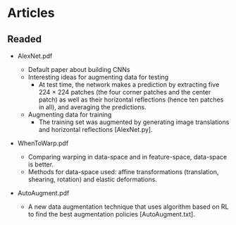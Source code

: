 # Articles

## Readed
- AlexNet.pdf
  - Default paper about building CNNs
  - Interesting ideas for augmenting data for testing
    -  At test time, the network makes a prediction by extracting five 224 × 224 patches (the four corner patches and the center patch) as well as their horizontal reflections (hence ten patches in all), and averaging the predictions.
  - Augmenting data for training
    -  The training set was augmented by generating image translations and horizontal reflections [AlexNet.py].

- WhenToWarp.pdf
    - Comparing warping in data-space and in feature-space, data-space is better.
    - Methods for data-space used: affine transformations (translation, shearing, rotation) and elastic deformations.


    

- AutoAugment.pdf
  - A new data augmentation technique that uses algorithm based on RL to find the best augmentation policies [AutoAugment.txt].
  